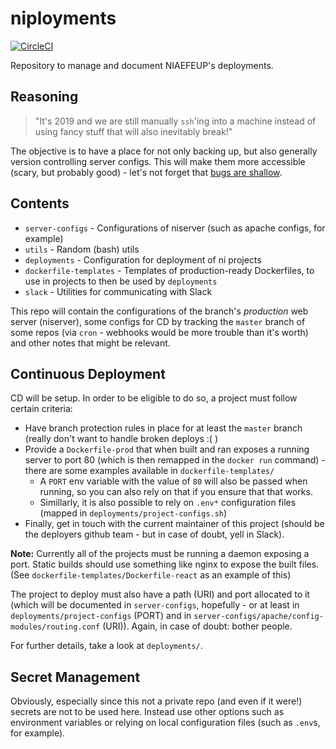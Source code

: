 # niployments
[![CircleCI](https://circleci.com/gh/NIAEFEUP/niployments/tree/master.svg?style=svg)](https://circleci.com/gh/NIAEFEUP/niployments/tree/master)

Repository to manage and document NIAEFEUP's deployments.

## Reasoning

> "It's 2019 and we are still manually `ssh`'ing into a machine instead of using fancy stuff that will also inevitably break!"

The objective is to have a place for not only backing up, but also generally version controlling server configs.
This will make them more accessible (scary, but probably good) - let's not forget that [bugs are shallow](https://en.wikipedia.org/wiki/Linus%27s_Law).

## Contents

- `server-configs` - Configurations of niserver (such as apache configs, for example)
- `utils` - Random (bash) utils
- `deployments` - Configuration for deployment of ni projects
- `dockerfile-templates` - Templates of production-ready Dockerfiles, to use in projects to then be used by `deployments`
- `slack` - Utilities for communicating with Slack

This repo will contain the configurations of the branch's _production_ web server (niserver), some configs for CD by tracking the `master` branch of some repos (via `cron` - webhooks would be more trouble than it's worth) and other notes that might be relevant.

## Continuous Deployment

CD will be setup. In order to be eligible to do so, a project must follow certain criteria:

- Have branch protection rules in place for at least the `master` branch (really don't want to handle broken deploys :( )
- Provide a `Dockerfile-prod` that when built and ran exposes a running server to port 80 (which is then remapped in the `docker run` command) - there are some examples available in `dockerfile-templates/`
    * A `PORT` env variable with the value of `80` will also be passed when running, so you can also rely on that if you ensure that that works.
    * Simillarly, it is also possible to rely on `.env*` configuration files (mapped in `deployments/project-configs.sh`)
- Finally, get in touch with the current maintainer of this project (should be the deployers github team - but in case of doubt, yell in Slack).

**Note:** Currently all of the projects must be running a daemon exposing a port. Static builds should use something like nginx to expose the built files. (See `dockerfile-templates/Dockerfile-react` as an example of this)

The project to deploy must also have a path (URI) and port allocated to it (which will be documented in `server-configs`, hopefully - or at least in `deployments/project-configs` (PORT) and in `server-configs/apache/config-modules/routing.conf` (URI)). Again, in case of doubt: bother people.

For further details, take a look at `deployments/`.


## Secret Management

Obviously, especially since this not a private repo (and even if it were!) secrets are not to be used here. Instead use other options such as environment variables or relying on local configuration files (such as `.env`s, for example).
